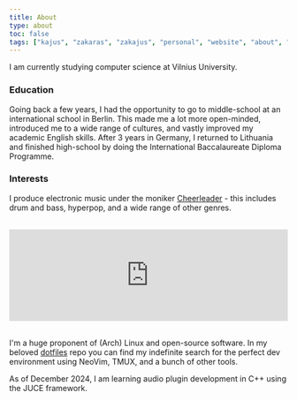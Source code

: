```yaml
---
title: About
type: about
toc: false
tags: ["kajus", "zakaras", "zakajus", "personal", "website", "about", "portfolio"]
---
```


I am currently studying computer science at Vilnius University. 

### Education
Going back a few years, I had the opportunity to go to middle-school at an international school in Berlin. This made me a lot more open-minded, introduced me to a wide range of cultures, and vastly improved my academic English skills. After 3 years in Germany, I returned to Lithuania and finished high-school by doing the International Baccalaureate Diploma Programme. 

### Interests
I produce electronic music under the moniker [Cheerleader](https://soundcloud.com/yourcheerleader) - this includes drum and bass, hyperpop, and a wide range of other genres.
<br><br>
<iframe width="100%" height="166" scrolling="no" frameborder="no" allow="autoplay" src="https://w.soundcloud.com/player/?url=https%3A//api.soundcloud.com/tracks/1994636799&color=%23ff5500&auto_play=false&hide_related=false&show_comments=true&show_user=true&show_reposts=false&show_teaser=true"></iframe><div style="font-size: 10px; color: #cccccc;line-break: anywhere;word-break: normal;overflow: hidden;white-space: nowrap;text-overflow: ellipsis; font-family: Interstate,Lucida Grande,Lucida Sans Unicode,Lucida Sans,Garuda,Verdana,Tahoma,sans-serif;font-weight: 100;"></div>

<br>

I'm a huge proponent of (Arch) Linux and open-source software. In my beloved [dotfiles](https://github.com/zakajus/dotfiles) repo you can find my indefinite search for the perfect dev environment using NeoVim, TMUX, and a bunch of other tools.

As of December 2024, I am learning audio plugin development in C++ using the JUCE framework.

